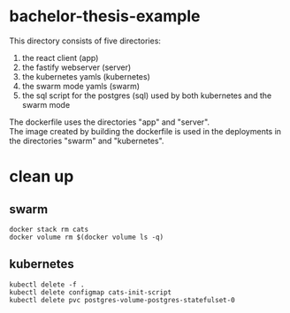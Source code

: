 # bachelor-thesis-example

This directory consists of five directories:

1. the react client (app)
2. the fastify webserver (server)
3. the kubernetes yamls (kubernetes)
4. the swarm mode yamls (swarm)
5. the sql script for the postgres (sql) used by both kubernetes and the swarm mode

The dockerfile uses the directories "app" and "server".  
The image created by building the dockerfile is used in the deployments in the directories "swarm" and "kubernetes".

# clean up

## swarm

```
docker stack rm cats
docker volume rm $(docker volume ls -q)
```

## kubernetes

```
kubectl delete -f .
kubectl delete configmap cats-init-script
kubectl delete pvc postgres-volume-postgres-statefulset-0
```

